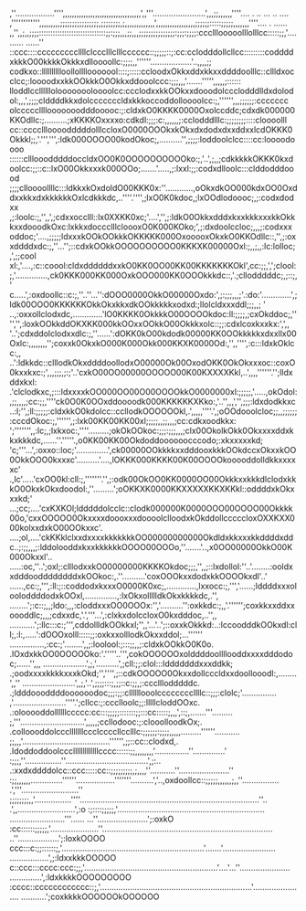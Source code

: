 ,''.................'''',,,,,,,,,,,,,,,,,,,,,,,,,,,,,,,,,,',,'''.......................',,,;;,,,,,,''''....              .         ..   ...   ..  ....
,'''''''''''',,,,,,,,,;;;;;;;;;;;;;;;;,;;;;;;;;,;,,,,,,,,,,,,,',,,,,,,,,,,,,,,,,;;;;;;:::::;;;;;,,,,,,,''''....                          .      ......
,,'',,;,,;;;;:::::::::::::::::::::::::::::;;:;;;,,,;;,,,;;;;;;;;;;;;;;;:;;;:;;;;:ccclllooooolllolllcc:::::;;,'..........                      ......''
::ccc::::cccccccccllllclccclllclllcccccc::;;;;;::;:cc:cclodddollcllcc:::::::::coddddxkkkO00kkkkOkkkxdlloooollc:;;;;,,''''''..................'..,,,,;;
codkxo::lllllllllloollollllooooool::::;:::::ccloodxOkkxddxkkxxddddoolllc::cllldxocclcc;:loooodxxkkOOkkkO0Okkxddooolccc:;;;,,,'.......''''',,,,,;::::::
lloddlcclllllloloooooooloooolcc:ccclodxxkkOOkxxdooodolccclodddlldxdolodol:,,,',;;;;clddddkkxdolcccccccldxkkkoccoddolloooolcc:;,'''''',,,;;;;;;:ccccccc
olcccccllllooooooodddooooc:;:cldxkO0KKKK0000Oxolccddc;cdxdk000000KKOdllc:;..........;xKKKKOxxxxo:cdkdl:;;;:c:,,,,,,;:cclodddlllc:;;;;;;;;::::cloooolll
cc::ccccllloooodddddolllccloxO0000OOOkxkOkxdxdodxdxxddxxlcdOKKK0Okkkl;;,'.''',''',:ldk000OOOO00kodOkoc;,..........'',;;;;:loddoolclcc::::cc:loooodoooo
::::::clllooodddddoccldxOO0K0OOOOOOOOOOko:;,'..',;,,;cdkkkkkOKKK0kxdoolcc:;;::c::lxO00Okkxxxk000OOo;.......'.....,;:lxxl:;;:codxdlloolc:::clddodddoood
;;;;clloooollllc:::ldkkxkOxdoldO00KKK0x:''............,oOkxdkOO000kdxOO0OxddxxkkxdxkkkkkkOxlcdkkkdc,..''''.'''',;lxO0K0kdoc,;lxOOdlodoooc;,;:codxdodxx
,;:loolc:;,'',,',;cdxxocclll::lx0XXKK0xc;'....','',;:ldkO0OkkxdddxkxxkkkxxxkkOkkkxxdooodkOxc:lxkkxdoccclllcloooxO0K000KOko;',;:dxdoolccloc;,,,;:codxxx
oddoc;'....,;;;;;ldxxxkOOkOOkkkOKKKKK000OxooooxOkxkO0KKOdllc::,'',;:oxxddddxdc:;,''...'';::cdxkOOkkOOOOOOOOOO0KKKXK00000Oxl:;,,;,,:lc:lolloc;,',;;cool
xl:,'....,:c::coool:cldxddddddxxkO0KK0OO00KK00KKKKKKKOkl',cc:;;,',';clool:;,'..............,ck0KKK000KK000OxkOOO000KK0OOOkkkdc::,'.;cllodddddc;,;::;,'
c.....',:oxdoollc::c:;,''..''...'':dOOO0000OkkO00000Oxdo:',;:;;;,,,;'.:do:'.............',;ldk00OOO0KKKKKKOkkOkxkkxdkOOkkkkkxodxd:;llolcldxxxddl;;;,,;
'  ..,:oxxollclodxdc,.............'lO0KKKK0OkkkkO00OOOOkdoc:ll:;;;;,;cxOkddoc;,'''','',:loxkOOkkddOKXKK000kkOOxxOOkkO00Okkkxolc::;;:cdxlcoxkxxkx:',',,
'..';cdxddolclodxxdlc:;,''......':dOKK0kO00kdodk00000KK0OOkkkkkxdxxllx00Oxlc:,,,,,,,,'';coxxk0OkxkO000K000Okk000KKXK0000Od:,'',,'''',:c:::ldxkOklcc:,,
..':ldkkdc::clllodkOkxddddoollodxO00000Ok00OxodOKK0OkOkxxxoc::coxO0kxxkxc:;',,,;;;,;:;'..'cxkO00OO00000OOOOO00K00KXXXXKkl,..',,,,''''''.'';lldxddxkxl:
.'clclodkxc,;:::ldxxxxkOO000OO00O00OOOOkkO0000000xl:;;;;;,'.....,okOdol:,;;,,,,;cc:;;,''''ck0O0K0OOxddoooodk000KKKKKKXKko:,'..'',,,','',;;;:ldxdodkkxc
..:l;'',;ll:;;;;;:cldxkkO0kdolcc::ccllodkOOOOOOkl,.',,,,,''''.',;oOOdooolcloc;;,,;;;;;;:cccdOkoc:;,'''''',;:lxk00KK00KK00xl;;;;;,,;;,,,;cc:cdkxoodkkx:
  ';''''''',,:lc;,;lxkxoc:,''''.........;okOkOOkoc:;;;:;;;,,,;clx00OkolkOkk0Okxxxxddxkkxkkkdc,......''.'''''.,o0KK00KK00Okdoddoooooocccodo;:xkxxxxxkd;
  'c;'''...',:oxxo::loc;'..............',ck00000OOkkkkxxdddooxkkkOOkdccxOkxxkOO0OkkOOO0kxxxc'..........'....,lOKKK000KKKK00K00OOOOkooooddolldkkxxxxxc'
 .,lc'.....'cxOO0kl:cll:;,'''''''.'',;:odk00OkOO0KK0000OO00OkkkxxkkkdlclodxkkkO0OkxkOkxdoodol:,''.........';oOKKXK0000KKXXXXXKKXKKkl::oddddxkOkxxxkd;'
...;cc;....'cxKXKOl;ldddddolcclc::clodk000000K0000OOO00OOOO00Okkkk00o,'cxxOOOOO0OkxxxxdoooxxxdoooolclloodxkOkddollcccccloxOXXKXX000kolxxdxkO00OOkxxc'.
....;ol,....'ckKKklclxxdxxxxkkkkkkkOO00000000000Okdldxkkxxxkkddddxddc..;:;;,,,;:lddolooddxkxxkkkkkkOOOO00OOOo,''.......'..,x0OO00000OkkO00K000Okxxl'..
.....:oc,''..';oxl;:clllodxxkO00000000KKKKOkdoc;;;,'',,;::lxdollol:''..'........:ooldxxdddooddddddddxkOOkoc:,.''..........'coxOOOkxxdodxkkOOOOkxdl'..'
......,cc:;,''',:ll:;::coddodxkxxxO0000K0xc;,.............,lxxocc:;,''','......;lddddxxxolooloddddodxkOOxl,..............,:lxOkxollllldkOkxkkkkdc,.'',
........';:c::;,,;ldo:,,,:cloddxxxOO0OOOx:'','..........'':oxkkdc:;,,'.'''''';coxkkxxddxxoooddlc;,,,;cdxxdc,'.','''...',:clxkxdolccloxO0kxdddoc,..'',,
...........';:llc:::c:;''',cddollldkOOkkxl;'',,'...'..';::oxxkOkkkd:..:lccoodddkOOkxdl:cll;,:l:,.....':dOOOxolll:::::;;:oxkxxolllodkOkxxddol;...''''''
...............,:cc:;'........',,;:loolool:;:::;;,,;:cldxkOOkkO0K0o. .lOxdxkkOO0OOOOOko:'.'''''..''',cokOOOOOOxolddddoollllooddxxxxdddodoc;......'',,,
...................',;,'..........',;cll:;;:clol:::ldddddddxxxddkk;  .;oodxxxxkkkkxxxkOkd;'','''',;::cdkOOOOO0Okxxdollcccldxxdoollooodl:,........',,''
.......................',,;,'..',;;;;:::;,;;::c:;;,;:ccclllodddddc.  .;ldddoooddddoooooodoc;;;:;;:cllllllooolccccccccllllc::;;;:clolc;'...............
,'.......................''''.';cllcc:;:ccclloolc;;:lllllcloddOOxc.  .:olooooddollllllccccc:cc:::;;;;;:::::::;;:::cc:::::;,,,',::;,.......'''.........
;,'''............................',,,,,;ccllodooc:;:clooolloodkOx;.  .colloooddolccclllllllccclccccllcclllc:;;;;;;:;;;;,,,,,.........''''''...........
;;,,,'......................................'''''',;;::cc::clodxd,.  .ldoddoddoolccclllllllllllllcccc::::::;;,,,,,,,,'...............''..............'
:;;;,''................''....................................',;:.. .:xxdxddddolcc::ccc:::::cc::;;;;;;;;;,;,,,,''...........''......................''
:;;,,,,,,..............''''''.................'''''''..........','..,oxdoollcc::;;;;;,,,,,,;,,''................     .','''.........................''
;;;;;;;;,,'................''''..............................................................................''..    .',,.........................',:o
:;::::;;;;;,'................................................................   ........................'''......   ...''......................';:oxkO
:cc::::::;;;;;,'.....................''..........................................................................    ..''..................';:loxkOOOO
ccc:::c:;;::::::;,'..............................................................'.......'.......................    .................',;:ldxxkkkOOOOO
c::ccc:::cccc:ccc:;;,'..........................................................'....'...''......................    ..............',:ldxkkkkOOOOOOOOO
:cccc::cccccccccccc::;,'..................................................................'.......................   ...........';coxkkkkOOOOOOkOOOOOO
